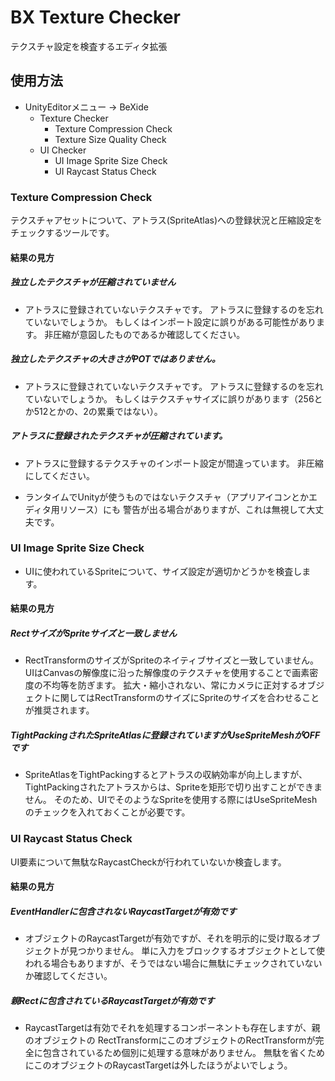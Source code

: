 # BX Texture Checker

テクスチャ設定を検査するエディタ拡張

## 使用方法

* UnityEditorメニュー → BeXide
  * Texture Checker
    * Texture Compression Check
    * Texture Size Quality Check
  * UI Checker
    * UI Image Sprite Size Check
    * UI Raycast Status Check

### Texture Compression Check

テクスチャアセットについて、アトラス(SpriteAtlas)への登録状況と圧縮設定をチェックするツールです。

#### 結果の見方

##### 独立したテクスチャが圧縮されていません

- アトラスに登録されていないテクスチャです。
アトラスに登録するのを忘れていないでしょうか。
もしくはインポート設定に誤りがある可能性があります。
非圧縮が意図したものであるか確認してください。

##### 独立したテクスチャの大きさがPOTではありません。

- アトラスに登録されていないテクスチャです。
アトラスに登録するのを忘れていないでしょうか。
もしくはテクスチャサイズに誤りがあります（256とか512とかの、2の累乗ではない）。

##### アトラスに登録されたテクスチャが圧縮されています。

- アトラスに登録するテクスチャのインポート設定が間違っています。
非圧縮にしてください。

- ランタイムでUnityが使うものではないテクスチャ（アプリアイコンとかエディタ用リソース）にも
警告が出る場合がありますが、これは無視して大丈夫です。

### UI Image Sprite Size Check

- UIに使われているSpriteについて、サイズ設定が適切かどうかを検査します。

#### 結果の見方

##### RectサイズがSpriteサイズと一致しません

- RectTransformのサイズがSpriteのネイティブサイズと一致していません。
UIはCanvasの解像度に沿った解像度のテクスチャを使用することで画素密度の不均等を防ぎます。
拡大・縮小されない、常にカメラに正対するオブジェクトに関してはRectTransformのサイズにSpriteのサイズを合わせることが推奨されます。

##### TightPackingされたSpriteAtlasに登録されていますがUseSpriteMeshがOFFです

- SpriteAtlasをTightPackingするとアトラスの収納効率が向上しますが、
TightPackingされたアトラスからは、Spriteを矩形で切り出すことができません。
そのため、UIでそのようなSpriteを使用する際にはUseSpriteMeshのチェックを入れておくことが必要です。

### UI Raycast Status Check

UI要素について無駄なRaycastCheckが行われていないか検査します。

#### 結果の見方

##### EventHandlerに包含されないRaycastTargetが有効です

- オブジェクトのRaycastTargetが有効ですが、それを明示的に受け取るオブジェクトが見つかりません。
単に入力をブロックするオブジェクトとして使われる場合もありますが、そうではない場合に無駄にチェックされていないか確認してください。

##### 親Rectに包含されているRaycastTargetが有効です

- RaycastTargetは有効でそれを処理するコンポーネントも存在しますが、親のオブジェクトの
RectTransformにこのオブジェクトのRectTransformが完全に包含されているため個別に処理する意味がありません。
無駄を省くためにこのオブジェクトのRaycastTargetは外したほうがよいでしょう。


